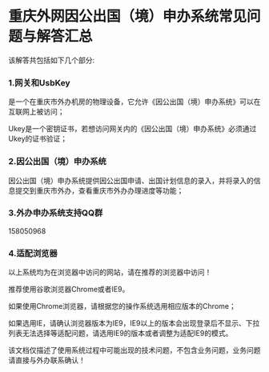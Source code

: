 # 重庆外网因公出国（境）申办系统常见问题与解答汇总

该解答共包括如下几个部分:

### 1.网关和UsbKey

是一个在重庆市外办机房的物理设备，它允许《因公出国（境）申办系统》可以在互联网上被访问；

Ukey是一个密钥证书，若想访问网关内的《因公出国（境）申办系统》必须通过Ukey的证书验证；

### 2.因公出国（境）申办系统

因公出国（境）申办系统提供因公出国申请、出国计划信息的录入，并将录入的信息提交到重庆市外办，查看重庆市外办办理进度等功能；

### 3.外办申办系统支持QQ群

158050968

### 4.适配浏览器

以上系统均为在浏览器中访问的网站，请在推荐的浏览器中访问！

推荐使用谷歌浏览器Chrome或者IE9。

如果使用Chrome浏览器，请根据您的操作系统选用相应版本的Chrome；

如果选用IE，请确认浏览器版本为IE9，IE9以上的版本会出现登录后不显示、下拉列表无法选择等适配问题，请选用IE9的版本或者调整为适配IE9的模式。

该文档仅描述了使用系统过程中可能出现的技术问题，不包含业务问题，业务问题请直接与外办联系确认！

